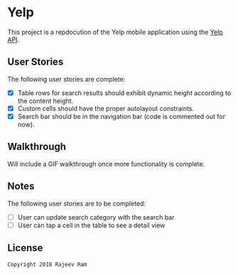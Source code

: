 # Yelp

This project is a repdocution of the Yelp mobile application using the [Yelp API](http://www.yelp.com/developers/documentation/v2/search_api).

## User Stories

The following user stories are complete:

- [X] Table rows for search results should exhibit dynamic height according to the content height.
- [X] Custom cells should have the proper autolayout constraints.
- [X] Search bar should be in the navigation bar (code is commented out for now).

## Walkthrough

Will include a GIF walkthrough once more functionality is complete.

## Notes

The following user stories are to be completed:

- [ ] User can update search category with the search bar
- [ ] User can tap a cell in the table to see a detail view

## License

    Copyright 2018 Rajeev Ram 
